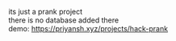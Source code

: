 its just a prank project <br>
there is no database added there  <br>
demo: https://priyansh.xyz/projects/hack-prank
 
